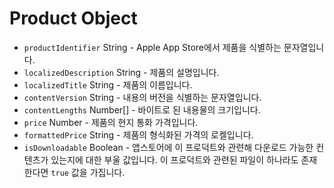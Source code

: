 # Product Object

* `productIdentifier` String - Apple App Store에서 제품을 식별하는 문자열입니다.
* `localizedDescription` String - 제품의 설명입니다.
* `localizedTitle` String - 제품의 이름입니다.
* `contentVersion` String - 내용의 버전을 식별하는 문자열입니다.
* `contentLengths` Number[] - 바이트로 된 내용물의 크기입니다.
* `price` Number - 제품의 현지 통화 가격입니다.
* `formattedPrice` String - 제품의 형식화된 가격의 로켈입니다.
* `isDownloadable` Boolean - 앱스토어에 이 프로덕트와 관련해 다운로드 가능한 컨텐츠가 있는지에 대한 부울 값입니다. 이 프로덕트와 관련된 파일이 하나라도 존재한다면 `true` 값을 가집니다.
